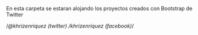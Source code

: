 En esta carpeta se estaran alojando los proyectos creados con Bootstrap de Twitter

/*@khrizenriquez (twitter)  /khrizenriquez (facebook)*/